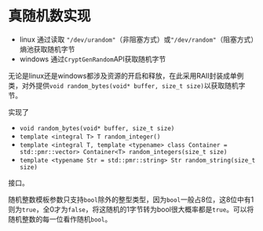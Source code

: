 # 真随机数实现
- linux
  通过读取 `"/dev/urandom"`（非阻塞方式）或`"/dev/random"`（阻塞方式）熵池获取随机字节
- windows
  通过`CryptGenRandom`API获取随机字节    

无论是linux还是windows都涉及资源的开启和释放，在此采用RAII封装成单例类，对外提供`void random_bytes(void* buffer, size_t size)`以获取随机字节。

实现了
- `void random_bytes(void* buffer, size_t size)`
- `template <integral T> T random_integer()`
- `template <integral T, template <typename> class Container = std::pmr::vector> Container<T> random_integers(size_t size)`
- `template <typename Str = std::pmr::string> Str random_string(size_t size)`    

接口。    

随机整数模板参数只支持`bool`除外的整型类型，因为`bool`一般占8位，这8位中有1则为`true`，全0才为`false`，将这随机的1字节转为bool很大概率都是`true`。可以将随机整数的每一位看作随机`bool`。
